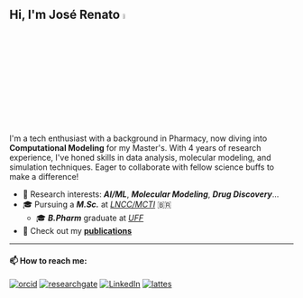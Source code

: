 ## Hi, I'm José Renato <a><img src="https://media.giphy.com/media/hvRJCLFzcasrR4ia7z/giphy.gif" width="5%"></a>

I'm a tech enthusiast with a background in Pharmacy, now diving into **Computational Modeling** for my Master's. With 4 years of research experience, I've honed skills in data analysis, molecular modeling, and simulation techniques. Eager to collaborate with fellow science buffs to make a difference!

- 🔎 Research interests: ***AI/ML***, ***Molecular Modeling***, ***Drug Discovery***...
- 🎓 Pursuing a ***M.Sc.*** at [*LNCC/MCTI*](http://gmmsb.lncc.br/) 🇧🇷
  - 🎓 ***B.Pharm*** graduate at [*UFF*](https://www.uff.br/)
- 📰 Check out my [**publications**](https://scholar.google.com.br/citations?user=W2eqbxQAAAAJ&hl&sortby=pubdate)
---
#### 📫 How to reach me:

[![orcid](https://img.shields.io/badge/ORCID-A6CE39?style=flat&logo=orcid&logoColor=white)](https://orcid.org/0000-0002-0303-4033) [![researchgate](https://custom-icon-badges.demolab.com/badge/Research_Gate-40BA9B.svg?&style=flat&logo=researchgate-square&logoColor=white)](https://www.researchgate.net/profile/Jose_Renato_Fajardo) [![LinkedIn](https://img.shields.io/badge/LinkedIn-0e76a8?style=flat&logo=linkedin&logoColor=white)](https://www.linkedin.com/in/fajardo-jrd) [![lattes](https://custom-icon-badges.demolab.com/badge/Lattes-005195?style=flat&logo=lattes&logoColor=white)](http://lattes.cnpq.br/9633738434379496)

<!--
Here are some ideas to get you started:

- 🔭 I’m currently working on ...
- 🌱 I’m currently learning ...
- 👯 I’m looking to collaborate on ...
- 🤔 I’m looking for help with ...
- 💬 Ask me about ...
- 📫 How to reach me: ...
- 😄 Pronouns: ...
- ⚡ Fun fact: ...
-->
